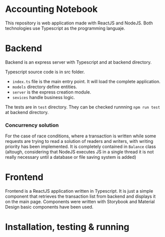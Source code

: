 # Accounting Notebook

This repository is web application made with ReactJS and NodeJS. Both technologies use Typescript as the programming languaje.

# Backend
Backend is an express server with Typescript and at backend directory.

Typescript source code is in src folder.

- `index.ts` file is the main entry point. It will load the complete application.
- `models` directory define entities.
- `server` is the express creation module.
- `sevices` handle business logic.

The tests are in `test` directory. They can be checked runnning `npm run test` at backend directory.

### Concurrency solution
For the case of race conditions, where a transaction is written while some requests are trying to read a solution of readers and writers, with writing priority has been implemented. It is completely contained in `Balance` class (altough, considering that NodeJS executes JS in a single thread it is not really necessary until a database or file saving system is added)

# Frontend
Frontend is a ReactJS application written in Typescript. It is just a simple component that retrieves the transaction list from backend and displays it on the main page.
Components were written with Storybook and Material Design basic components have been used.

# Installation, testing & running
